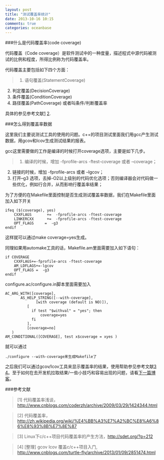 ```yaml
---
layout: post
title: "测试覆盖率统计"
date: 2013-10-16 10:15
comments: true
categories: oceanbase
---
```


###什么是代码覆盖率(code coverage)

  代码覆盖（Code coverage）是软件测试中的一种度量，描述程式中源代码被测试的比例和程度，所得比例称为代码覆盖率。

  代码覆盖主要包括如下四个方面：

>1. 语句覆盖(StatementCoverage)
2. 判定覆盖(DecisionCoverage)
3. 条件覆盖(ConditionCoverage)
4. 路径覆盖(PathCoverage) 或者叫条件/判断覆盖率

  具体的参见参考文献[1][] [2][].

###怎么得到覆盖率数据

  这里我们主要说测试工具的使用的问题。c++的项目测试里面我们用gcc产生测试数据，用gcov和lcov生成测试结果的报表。

<!-- more -->

  gcc这里需要做的工作是编译的时候打开coverage选项，主要是如下几步。

>1. 编译的时候，增加 -fprofile-arcs -ftest-coverage 或者 –coverage；
2. 链接的时候，增加 -fprofile-arcs 或者 –lgcov；
3. 打开–g3 选项，去掉-O2以上级别的代码优化选项；否则编译器会对代码做一些优化，例如行合并，从而影响行覆盖率结果；

  为了方便的在Makefile里面控制是否生成测试覆盖率数据，我们在Makefile里面加入如下开关

	ifeq ($(coverage), yes)
		CXXFLAGS       +=  -fprofile-arcs -ftest-coverage
		LINKERCXX      +=  -fprofile-arcs -ftest-coverage
		OPT_FLAGS     =  -g3
	endif

  这样就可以通过make coverage=yes生成。

  同理如果用automake工具的话，Makefile.am里面需要加入如下语句：

	if COVERAGE
		CXXFLAGS+=-fprofile-arcs -ftest-coverage
		AM_LDFLAGS+=-lgcov
		OPT_FLAGS =  -g3
	endif

  configure.ac/configure.in脚本里面需要加入

    AC_ARG_WITH([coverage],
           AS_HELP_STRING([--with-coverage],
		          [with coverage (default is NO)]),
	   		  [
			    if test "$withval" = "yes"; then
			    	coverage=yes
			    fi
			  ],
			  [coverage=no]
	   )
	AM_CONDITIONAL([COVERAGE], test x$coverage = xyes )

  就可以通过

	./configure --with-coverage来生成Makefile了

  之后我们可以通过gcov/lcov工具来显示覆盖率的结果，使用帮助参见参考文献[3][] [4][]。至于如何在去开发机拉取结果/一些小技巧和容易出现的问题，请看[下一篇博客](http://cxh.me/2013/10/16/user-script-to-get-coverage/ "通过脚本统计代码覆盖率")。

[1]: http://www.cnblogs.com/coderzh/archive/2009/03/29/1424344.html "代码覆盖率浅谈"
[2]: http://zh.wikipedia.org/wiki/%E4%BB%A3%E7%A2%BC%E8%A6%86%E8%93%8B%E7%8E%87 "代码覆盖率"
[3]: http://sdet.org/?p=212 "Linux下c/c++项目代码覆盖率的产生方法"
[4]: http://www.cnblogs.com/turtle-fly/archive/2013/01/09/2851474.html "[整理] gcov lcov 覆盖c/c++项目入门"

###参考文献

>\[1] 代码覆盖率浅谈，<http://www.cnblogs.com/coderzh/archive/2009/03/29/1424344.html>

>\[2] 代码覆盖率，<http://zh.wikipedia.org/wiki/%E4%BB%A3%E7%A2%BC%E8%A6%86%E8%93%8B%E7%8E%87>

>\[3] Linux下c/c++项目代码覆盖率的产生方法，<http://sdet.org/?p=212>

>\[4] [整理] gcov lcov 覆盖c/c++项目入门, <http://www.cnblogs.com/turtle-fly/archive/2013/01/09/2851474.html>

